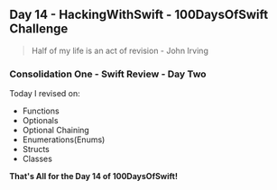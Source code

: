 ## Day 14 - HackingWithSwift - 100DaysOfSwift Challenge

> Half of my life is an act of revision - John Irving

### Consolidation One - Swift Review - Day Two

Today I revised on: 

- Functions
- Optionals 
- Optional Chaining
- Enumerations(Enums)
- Structs
- Classes

**That's All for the Day 14 of 100DaysOfSwift!**
